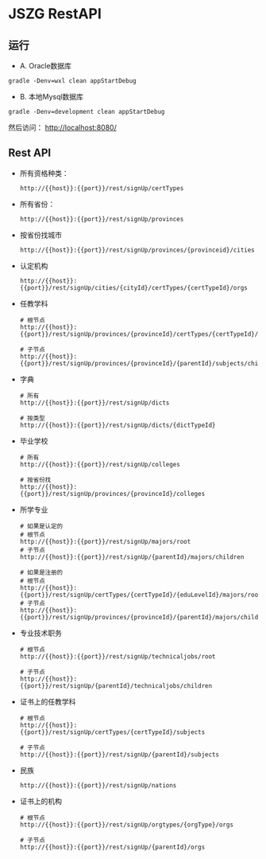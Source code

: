 # JSZG RestAPI



## 运行

* A. Oracle数据库

```
gradle -Denv=wxl clean appStartDebug
```

* B. 本地Mysql数据库

```
gradle -Denv=development clean appStartDebug
```

然后访问： [http://localhost:8080/](http://localhost:8080/)

## Rest API

* 所有资格种类：

    ```
    http://{{host}}:{{port}}/rest/signUp/certTypes
    ```

* 所有省份：

    ```
    http://{{host}}:{{port}}/rest/signUp/provinces
    ```

* 按省份找城市

    ```
    http://{{host}}:{{port}}/rest/signUp/provinces/{provinceid}/cities
    ```

* 认定机构

    ```
    http://{{host}}:{{port}}/rest/signUp/cities/{cityId}/certTypes/{certTypeId}/orgs
    ```
    
* 任教学科

    ```
    # 根节点
    http://{{host}}:{{port}}/rest/signUp/provinces/{provinceId}/certTypes/{certTypeId}/subjects/root
    
    # 子节点
    http://{{host}}:{{port}}/rest/signUp/provinces/{provinceId}/{parentId}/subjects/children
    ```
    
* 字典

    ```
    # 所有
    http://{{host}}:{{port}}/rest/signUp/dicts
    
    # 按类型    
    http://{{host}}:{{port}}/rest/signUp/dicts/{dictTypeId}
    ```
    
* 毕业学校

    ```
    # 所有
    http://{{host}}:{{port}}/rest/signUp/colleges
    
    # 按省份找
    http://{{host}}:{{port}}/rest/signUp/provinces/{provinceId}/colleges
    ```
    
* 所学专业

    ```
    # 如果是认定的
    # 根节点
    http://{{host}}:{{port}}/rest/signUp/majors/root
    # 子节点 
    http://{{host}}:{{port}}/rest/signUp/{parentId}/majors/children
        
    # 如果是注册的
    # 根节点
    http://{{host}}:{{port}}/rest/signUp/certTypes/{certTypeId}/{eduLevelId}/majors/root
    # 子节点 
    http://{{host}}:{{port}}/rest/signUp/provinces/{provinceId}/{parentId}/majors/children
    ```
    
* 专业技术职务    

    ```
    # 根节点
    http://{{host}}:{{port}}/rest/signUp/technicaljobs/root
    
    # 子节点
    http://{{host}}:{{port}}/rest/signUp/{parentId}/technicaljobs/children
    ```
    
*  证书上的任教学科

    ```
    # 根节点
    http://{{host}}:{{port}}/rest/signUp/certTypes/{certTypeId}/subjects
    
    # 子节点
    http://{{host}}:{{port}}/rest/signUp/{parentId}/subjects
    ```
    
* 民族

    ```
    http://{{host}}:{{port}}/rest/signUp/nations
    ```
    
 * 证书上的机构
 
    ```
    # 根节点
    http://{{host}}:{{port}}/rest/signUp/orgtypes/{orgType}/orgs
    
    # 子节点
    http://{{host}}:{{port}}/rest/signUp/{parentId}/orgs
    ```